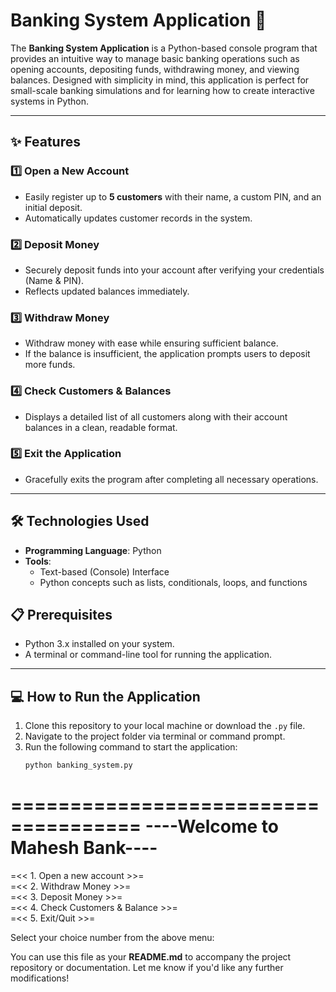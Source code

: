 # Banking System Application 🚀

The **Banking System Application** is a Python-based console program that provides an intuitive way to manage basic banking operations such as opening accounts, depositing funds, withdrawing money, and viewing balances. Designed with simplicity in mind, this application is perfect for small-scale banking simulations and for learning how to create interactive systems in Python.

---

## ✨ Features

### 1️⃣ Open a New Account  
- Easily register up to **5 customers** with their name, a custom PIN, and an initial deposit.  
- Automatically updates customer records in the system.  

### 2️⃣ Deposit Money  
- Securely deposit funds into your account after verifying your credentials (Name & PIN).  
- Reflects updated balances immediately.  

### 3️⃣ Withdraw Money  
- Withdraw money with ease while ensuring sufficient balance.  
- If the balance is insufficient, the application prompts users to deposit more funds.  

### 4️⃣ Check Customers & Balances  
- Displays a detailed list of all customers along with their account balances in a clean, readable format.  

### 5️⃣ Exit the Application  
- Gracefully exits the program after completing all necessary operations.  

--- 
## 🛠️ Technologies Used  
- **Programming Language**: Python  
- **Tools**: 
   - Text-based (Console) Interface
   - Python concepts such as lists, conditionals, loops, and functions


## 📋 Prerequisites  
- Python 3.x installed on your system.  
- A terminal or command-line tool for running the application.  

---

## 💻 How to Run the Application  
1. Clone this repository to your local machine or download the `.py` file.  
2. Navigate to the project folder via terminal or command prompt.  
3. Run the following command to start the application:  
   ```bash
   python banking_system.py

=====================================
       ----Welcome to Mahesh Bank----
=====================================

=<< 1. Open a new account        >>=  
=<< 2. Withdraw Money            >>=  
=<< 3. Deposit Money             >>=  
=<< 4. Check Customers & Balance >>=  
=<< 5. Exit/Quit                 >>=  

Select your choice number from the above menu:


You can use this file as your **README.md** to accompany the project repository or documentation. Let me know if you'd like any further modifications!

